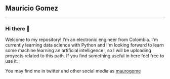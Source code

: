 ## Mauricio Gomez
___
### Hi there 👋

Welcome to my repository!
I'm an electronic engineer from Colombia. I'm currently learning data science with Python and I'm looking forward to learn some machine learning an artificial intelligence , so I will be uploading proyects related to this path.
If you find something useful in here feel free to use it.

You may find me in twitter and other social media as <a href='https://www.twitter.com/maurogome'>maurogome</a>

<!--
**maurogome/maurogome** is a ✨ _special_ ✨ repository because its `README.md` (this file) appears on your GitHub profile.

Here are some ideas to get you started:

- 🔭 I’m currently working on ...
- 🌱 I’m currently learning ...
- 👯 I’m looking to collaborate on ...
- 🤔 I’m looking for help with ...
- 💬 Ask me about ...
- 📫 How to reach me: ...
- 😄 Pronouns: ...
- ⚡ Fun fact: ...
-->
